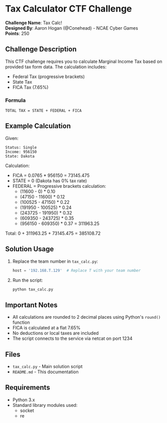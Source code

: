 # Tax Calculator CTF Challenge

**Challenge Name**: Tax Calc!  
**Designed By**: Aaron Hogan (@Conehead) - NCAE Cyber Games  
**Points**: 250

## Challenge Description

This CTF challenge requires you to calculate Marginal Income Tax based on provided tax form data. The calculation includes:
- Federal Tax (progressive brackets)
- State Tax
- FICA Tax (7.65%)

### Formula
```
TOTAL TAX = STATE + FEDERAL + FICA
```

## Example Calculation

Given:
```
Status: Single
Income: 956150
State: Dakota
```

Calculation:
- FICA = 0.0765 * 956150 = 73145.475
- STATE = 0 (Dakota has 0% tax rate)
- FEDERAL = Progressive brackets calculation:
  - (11600 - 0) * 0.10
  - (47150 - 11600) * 0.12
  - (100525 - 47150) * 0.22
  - (191950 - 100525) * 0.24
  - (243725 - 191950) * 0.32
  - (609350 - 243725) * 0.35
  - (956150 - 609350) * 0.37
  = 311963.25

Total: 0 + 311963.25 + 73145.475 = 385108.72

## Solution Usage

1. Replace the team number in `tax_calc.py`:
   ```python
   host = '192.168.T.129'  # Replace T with your team number
   ```

2. Run the script:
   ```bash
   python tax_calc.py
   ```

## Important Notes

- All calculations are rounded to 2 decimal places using Python's `round()` function
- FICA is calculated at a flat 7.65%
- No deductions or local taxes are included
- The script connects to the service via netcat on port 1234

## Files

- `tax_calc.py` - Main solution script
- `README.md` - This documentation

## Requirements

- Python 3.x
- Standard library modules used:
  - socket
  - re 
